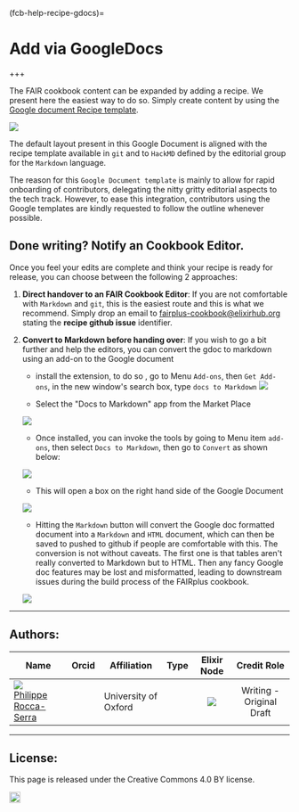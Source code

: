 (fcb-help-recipe-gdocs)=
# Add via GoogleDocs 

+++

The FAIR cookbook content can be expanded by adding a recipe. We present here the easiest way to do so. Simply create content by using the [Google document Recipe template](https://docs.google.com/document/d/1C-cg1StazvPujky2SDatvMi26y7tzrbuT6xFQFS-6pw).


![](https://i.imgur.com/3J0vm4q.png)


The default layout present in this Google Document is aligned with the recipe template available in `git` and to `HackMD` defined by the editorial group for the `Markdown` language.

The reason for this `Google Document template` is mainly to allow for rapid onboarding of contributors, delegating the nitty gritty editorial aspects to the tech track. However, to ease this integration, contributors using the Google templates are kindly requested to follow the outline whenever possible.

## Done writing? Notify an Cookbook Editor.

Once you feel your edits are complete and think your recipe is ready for release, you can choose between the following 2 approaches:

1. **Direct handover to an FAIR Cookbook Editor**:
If you are not comfortable with `Markdown` and `git`, this is the easiest route and this is what we recommend. Simply drop an email to [fairplus-cookbook@elixirhub.org](mailto:fairplus-cookbook@elixir-europe.org) stating the **recipe github issue** identifier.

2. **Convert to Markdown before handing over**:
If you wish to go a bit further and help the editors, you can convert the gdoc to markdown using an add-on to the Google document

    * install the extension, to do so , go to Menu `Add-ons`, then `Get Add-ons`, in the new window's search box, type `docs to Markdown`
     ![](https://i.imgur.com/6uXR3m3.png)

    * Select the "Docs to Markdown" app from the Market Place

    ![](https://i.imgur.com/F7VV50d.png)

    * Once installed, you can invoke the tools by going to Menu item `add-ons`, then select `Docs to Markdown`, then go to `Convert` as shown below:

    ![](https://i.imgur.com/A9LUMPs.png)

    * This will open a box on the right hand side of the Google Document

    ![](https://i.imgur.com/R40RvpW.png)

    * Hitting the `Markdown` button will convert the Google doc formatted document into a `Markdown` and `HTML` document, which can then be saved to pushed to github if people are comfortable with this. The conversion is not without caveats. The first one is that tables aren't really converted to Markdown but to HTML. Then any fancy Google doc features may be lost and misformatted, leading to downstream issues during the build process of the FAIRplus cookbook.

    ![](https://i.imgur.com/HGT9sdu.png)
    
___
    
## Authors:

| Name                                                                                                                                                                            | Orcid                                                                                                         | Affiliation              | Type                                                                              |                                                              Elixir Node                                                              | Credit Role
|---------------------------------------------------------------------------------------------------------------------------------------------------------------------------------|---------------------------------------------------------------------------------------------------------------|--------------------------|-----------------------------------------------------------------------------------|:-------------------------------------------------------------------------------------------------------------------------------------:|:----------------:|
| <div class="firstCol"><a target="_blank" href='https://github.com/proccaserra'><img class='avatar-style' src='https://avatars.githubusercontent.com/proccaserra'></img><div class="d-block">Philippe Rocca-Serra</div></a>  </div>         | <a target="_blank" href='https://orcid.org/0000-0001-9853-5668'><i class='fab fa-orcid fa-2x text--orange'></i></a> | University of Oxford     | <i class="fas fa-graduation-cap fa-1x text--orange" alt="Academic"></i> | <img class='elixir-style' src='/the-fair-cookbook/_static/images/logo/Elixir/ELIXIR-UK.svg' ></img> | Writing - Original Draft |

___


## License:

This page is released under the Creative Commons 4.0 BY license.

<a href="https://creativecommons.org/licenses/by/4.0/"><img src="https://mirrors.creativecommons.org/presskit/buttons/80x15/png/by.png" height="20"/></a>





